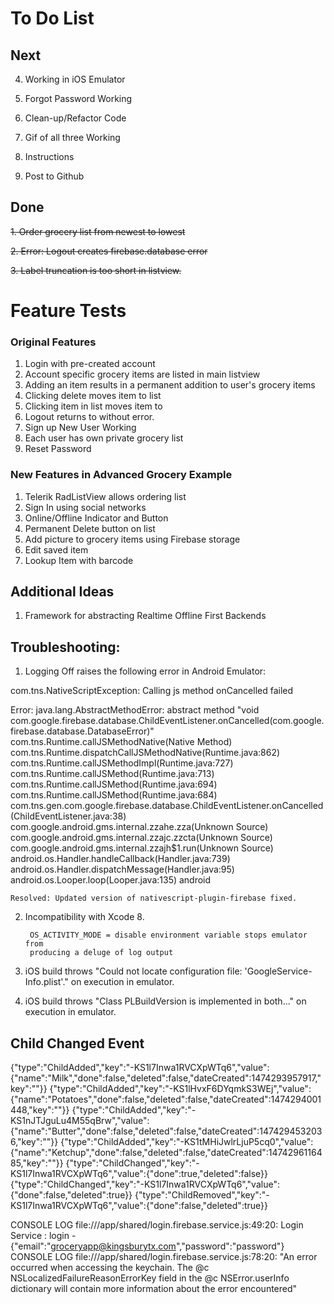 # To Do List


## Next

4. Working in iOS Emulator

5. Forgot Password Working

6. Clean-up/Refactor Code

7. Gif of all three Working

8. Instructions

9. Post to Github


## Done
~~1. Order grocery list from newest to lowest~~ 

~~2. Error: Logout creates firebase.database error~~

~~3. Label truncation is too short in listview.~~



# Feature Tests

### Original Features 

1. Login with pre-created account
2. Account specific grocery items are listed in main listview
3. Adding an item results in a permanent addition to user's grocery items
4. Clicking delete moves item to <Recent> list
5. Clicking item in <Recent> list moves item to <Main Grocery List>
6. Logout returns to <Login Screen> without error.
7. Sign up New User Working
8. Each user has own private grocery list
9. Reset Password



### New Features in Advanced Grocery Example

1. Telerik RadListView allows ordering list
2. Sign In using social networks
3. Online/Offline Indicator and Button
4. Permanent Delete button on <Recent> list
5. Add picture to grocery items using Firebase storage
6. Edit saved item
7. Lookup Item with barcode



## Additional Ideas

1. Framework for abstracting Realtime Offline First Backends 



## Troubleshooting:


1. Logging Off raises the following error in Android Emulator:

com.tns.NativeScriptException: 
Calling js method onCancelled failed

Error: java.lang.AbstractMethodError: abstract method "void com.google.firebase.database.ChildEventListener.onCancelled(com.google.firebase.database.DatabaseError)"
    com.tns.Runtime.callJSMethodNative(Native Method)
    com.tns.Runtime.dispatchCallJSMethodNative(Runtime.java:862)
    com.tns.Runtime.callJSMethodImpl(Runtime.java:727)
    com.tns.Runtime.callJSMethod(Runtime.java:713)
    com.tns.Runtime.callJSMethod(Runtime.java:694)
    com.tns.Runtime.callJSMethod(Runtime.java:684)
    com.tns.gen.com.google.firebase.database.ChildEventListener.onCancelled(ChildEventListener.java:38)
    com.google.android.gms.internal.zzahe.zza(Unknown Source)
    com.google.android.gms.internal.zzajc.zzcta(Unknown Source)
    com.google.android.gms.internal.zzajh$1.run(Unknown Source)
    android.os.Handler.handleCallback(Handler.java:739)
    android.os.Handler.dispatchMessage(Handler.java:95)
    android.os.Looper.loop(Looper.java:135)
    android

    Resolved: Updated version of nativescript-plugin-firebase fixed.

2. Incompatibility with Xcode 8. 

        OS_ACTIVITY_MODE = disable environment variable stops emulator from 
        producing a deluge of log output



3. iOS build throws "Could not locate configuration file: 'GoogleService-Info.plist'." on execution in emulator.

4. iOS build throws "Class PLBuildVersion is implemented in both..." on execution in emulator.

## Child Changed Event

{"type":"ChildAdded","key":"-KS1l7Inwa1RVCXpWTq6","value":{"name":"Milk","done":false,"deleted":false,"dateCreated":1474293957917,"key":""}}
{"type":"ChildAdded","key":"-KS1lHvxF6DYqmkS3WEj","value":{"name":"Potatoes","done":false,"deleted":false,"dateCreated":1474294001448,"key":""}}
{"type":"ChildAdded","key":"-KS1nJTJguLu4M55qBrw","value":{"name":"Butter","done":false,"deleted":false,"dateCreated":1474294532036,"key":""}}
{"type":"ChildAdded","key":"-KS1tMHiJwlrLjuP5cq0","value":{"name":"Ketchup","done":false,"deleted":false,"dateCreated":1474296116485,"key":""}}
{"type":"ChildChanged","key":"-KS1l7Inwa1RVCXpWTq6","value":{"done":true,"deleted":false}}
{"type":"ChildChanged","key":"-KS1l7Inwa1RVCXpWTq6","value":{"done":false,"deleted":true}}
{"type":"ChildRemoved","key":"-KS1l7Inwa1RVCXpWTq6","value":{"done":false,"deleted":true}}



CONSOLE LOG file:///app/shared/login.firebase.service.js:49:20: Login Service : login - {"email":"groceryapp@kingsburytx.com","password":"password"}
CONSOLE LOG file:///app/shared/login.firebase.service.js:78:20: "An error occurred when accessing the keychain. The @c NSLocalizedFailureReasonErrorKey field in the @c NSError.userInfo dictionary will contain more information about the error encountered"